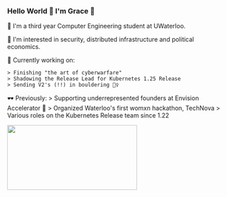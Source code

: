 ### Hello World 👋 I'm Grace 🧃

  🌱 I'm a third year Computer Engineering student at UWaterloo.
  
  🌱 I'm interested in security, distributed infrastructure and political economics.
  
  🔭 Currently working on:
  
    > Finishing "the art of cyberwarfare"
    > Shadowing the Release Lead for Kubernetes 1.25 Release
    > Sending V2's (!!) in bouldering 🧗‍♀️
    

   🕶 Previously:
    > Supporting underrepresented founders at Envision Accelerator 🍊
    > Organized Waterloo's first womxn hackathon, TechNova
    > Various roles on the Kubernetes Release team since 1.22
   
    
   <img src= "https://media.giphy.com/media/3oz8y07ua4tO49cr3G/giphy.gif" width="300" height="150"  />
